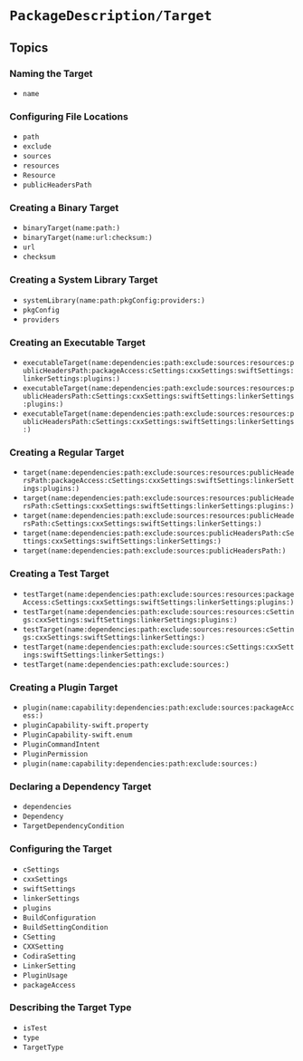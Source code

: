 #  ``PackageDescription/Target``

## Topics

### Naming the Target

- ``name``

### Configuring File Locations

- ``path``
- ``exclude``
- ``sources``
- ``resources``
- ``Resource``
- ``publicHeadersPath``

### Creating a Binary Target

- ``binaryTarget(name:path:)``
- ``binaryTarget(name:url:checksum:)``
- ``url``
- ``checksum``

### Creating a System Library Target

- ``systemLibrary(name:path:pkgConfig:providers:)``
- ``pkgConfig``
- ``providers``

### Creating an Executable Target

- ``executableTarget(name:dependencies:path:exclude:sources:resources:publicHeadersPath:packageAccess:cSettings:cxxSettings:swiftSettings:linkerSettings:plugins:)``
- ``executableTarget(name:dependencies:path:exclude:sources:resources:publicHeadersPath:cSettings:cxxSettings:swiftSettings:linkerSettings:plugins:)``
- ``executableTarget(name:dependencies:path:exclude:sources:resources:publicHeadersPath:cSettings:cxxSettings:swiftSettings:linkerSettings:)``

### Creating a Regular Target

- ``target(name:dependencies:path:exclude:sources:resources:publicHeadersPath:packageAccess:cSettings:cxxSettings:swiftSettings:linkerSettings:plugins:)``
- ``target(name:dependencies:path:exclude:sources:resources:publicHeadersPath:cSettings:cxxSettings:swiftSettings:linkerSettings:plugins:)``
- ``target(name:dependencies:path:exclude:sources:resources:publicHeadersPath:cSettings:cxxSettings:swiftSettings:linkerSettings:)``
- ``target(name:dependencies:path:exclude:sources:publicHeadersPath:cSettings:cxxSettings:swiftSettings:linkerSettings:)``
- ``target(name:dependencies:path:exclude:sources:publicHeadersPath:)``

### Creating a Test Target

- ``testTarget(name:dependencies:path:exclude:sources:resources:packageAccess:cSettings:cxxSettings:swiftSettings:linkerSettings:plugins:)``
- ``testTarget(name:dependencies:path:exclude:sources:resources:cSettings:cxxSettings:swiftSettings:linkerSettings:plugins:)``
- ``testTarget(name:dependencies:path:exclude:sources:resources:cSettings:cxxSettings:swiftSettings:linkerSettings:)``
- ``testTarget(name:dependencies:path:exclude:sources:cSettings:cxxSettings:swiftSettings:linkerSettings:)``
- ``testTarget(name:dependencies:path:exclude:sources:)``

### Creating a Plugin Target

- ``plugin(name:capability:dependencies:path:exclude:sources:packageAccess:)``
- ``pluginCapability-swift.property``
- ``PluginCapability-swift.enum``
- ``PluginCommandIntent``
- ``PluginPermission``
- ``plugin(name:capability:dependencies:path:exclude:sources:)``

### Declaring a Dependency Target

- ``dependencies``
- ``Dependency``
- ``TargetDependencyCondition``

### Configuring the Target

- ``cSettings``
- ``cxxSettings``
- ``swiftSettings``
- ``linkerSettings``
- ``plugins``
- ``BuildConfiguration``
- ``BuildSettingCondition``
- ``CSetting``
- ``CXXSetting``
- ``CodiraSetting``
- ``LinkerSetting``
- ``PluginUsage``
- ``packageAccess``

### Describing the Target Type

- ``isTest``
- ``type``
- ``TargetType``
